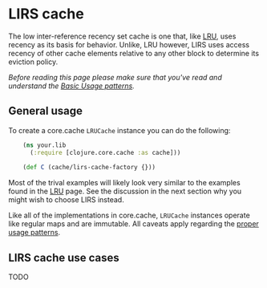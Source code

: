 LIRS cache
==========

The low inter-reference recency set cache is one that, like [LRU](./LRU), uses recency as its basis for behavior.  Unlike, LRU however, LIRS uses access recency of other cache elements relative to any other block to determine its eviction policy.

*Before reading this page please make sure that you've read and understand the [Basic Usage patterns](./Using).*

General usage
-------------

To create a core.cache `LRUCache` instance you can do the following:

```clojure
    (ns your.lib 
      (:require [clojure.core.cache :as cache]))
	
    (def C (cache/lirs-cache-factory {}))
```

Most of the trival examples will likely look very similar to the examples found in the [LRU](./LRU) page.  See the discussion in the next section why you might wish to choose LIRS instead.

Like all of the implementations in core.cache, `LRUCache` instances operate like regular maps and are immutable. All caveats apply regarding the [proper usage patterns](./Using).

LIRS cache use cases
--------------------

TODO
